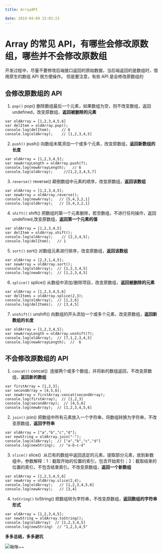 ```yaml
---
title: ArrayAPI

date: 2019-04-09 15:03:23
---
```


# Array 的常见 API，有哪些会修改原数组，哪些并不会修改原数组

开发过程中，尽量不要修改后端接口返回的原始数据，当后端返回的是数组时，借用原生的数组 API 很方便操作。
但是要注意，有些 API 是会修改原数组的

## 会修改原数组的 API

1. `pop()`
   pop() 删除数组最后一个元素，如果数组为空，则不改变数组，返回 undefined，改变原数组，**返回被删除的元素**

```
var oldArray = [1,2,3,4,5,6]
var delItem = oldArray.pop();
console.log(delItem);     // 6
console.log(oldArray);    // [1,2,3,4,5]
```

2. `push()`
   push() 向数组末尾添加一个或多个元素，改变原数组，**返回新数组的长度**

```
var oldArray = [1,2,3,4,5];
var newArrayLength = oldArray.push(7);
console.log(newArrayLength);   // 6
console.log(oldArray);     //[1,2,3,4,5,7]
```

3. `reverse()`
   reverse() 颠倒数组中元素的顺序，改变原数组，**返回该数组**

```
var oldArray = [1,2,3,4,5];
var newArray = oldArray.reverse();
console.log(newArray);   // [5,4,3,2,1]
console.log(oldArray);   // [5,4,3,2,1]
```

4. `shift()`
   shift() 把数组的第一个元素删除，若空数组，不进行任何操作，返回 undefined,改变原数组，**返回第一个元素的值**

```
var oldArray = [1,2,3,4,5]
var delItem = oldArray.shift();
console.log(oldArray);    // [2,3,4,5];
console.log(delItem);   // 1
```

5. `sort()`
   sort() 对数组元素进行排序，改变原数组，**返回该数组**

```
var oldArray = [2,3,1,4,5];
var newArray = oldArray.sort();
console.log(oldArray);  // [1,2,3,4,5]
console.log(newArray);  // [1,2,3,4,5]
```

6. `splice()`
   splice() 从数组中添加/删除项目，改变原数组，**返回被删除的元素**

```
var oldArray = [1,2,3,4,5,6]
var delItems = oldArray.splice(2,3);
console.log(oldArray);  // [1,2,6]
console.log(delItems);  // [3,4,5]
```

7. `unshift()`
   unshift() 向数组的开头添加一个或多个元素，改变原数组，**返回新数组的长度**

```
var oldArray = [1,2,3,4,5];
var newArrayLength = oldArray.unshift(7);
console.log(oldArray);  // [7,1,2,3,4,5]
console.log(newArrayLength);  //  6
```

## 不会修改原数组的 API

1. `concat()`
   concat()  连接两个或多个数组，并将新的数组返回，不改变原数组，**返回新的数组**

```
var firstArray = [1,2,3];
var secondArray = [4,5,6];
var newArray = firstArray.concat(secondArray);
console.log(firstArray);  // [1,2,3]
console.log(secondArray);  // [4,5,6]
console.log(newArray);  // [1,2,3,4,5,6]
```

2. `join()`
   join() 把数组中所有元素放入一个字符串，将数组转换为字符串，不改变原数组，**返回字符串**

```
var oldArray = ["a","b","c","d"];
var newString = oldArray.join("-");
console.log(oldArray);  // ["a","b","c","d"]
console.log(newString);  // "a-b-c-d"
```

3. `slice()`
   slice()  从已有的数组中返回选定的元素，提取部分元素，放到新数组中，参数解释：1：截取开始的位置的索引，包含开始索引；2：截取结束的位置的索引，不包含结束索引。不改变原数组，**返回一个新数组**

```
var oldArray = [1,2,3,4,5,6]
var newArray = oldArray.slice(2,4);
console.log(oldArray);   // [1,2,3,4,5,6]
console.log(newArray);   // [3,4]
```

4. `toString()`
   toString() 把数组转为字符串，不改变原数组，**返回数组的字符串形式**

```
var oldArray = [1,2,3,4,5];
var newString = oldArray.toString();
console.log(oldArray)  // [1,2,3,4,5]
console.log(newString)  // "1,2,3,4,5"
```

**多多总结，多多避坑**

![啾咪~~](timg.jpg)
